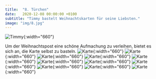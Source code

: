 ```yaml
---
title:  "8. Türchen"
date:   2020-12-08 00:00:00 +0100
subtitle: "Timmy bastelt Weihnachtskarten für seine Liebsten."
image: "img/8.jpg"
---
```


![Timmy](../img/8.jpg){:width="660"}

Um der Weihnachtspost eine schöne Aufmachung zu verleihen, bietet es sich an, die Karte selbst zu basteln.
![Karte](../img/karte01.jpg){:width="660"}
![Karte](../img/karte02.jpg){:width="660"}
![Karte](../img/karte03.jpg){:width="660"}
![Karte](../img/karte04.jpg){:width="660"}
![Karte](../img/karte05.jpg){:width="660"}
![Karte](../img/karte06.jpg){:width="660"}
![Karte](../img/karte07.jpg){:width="660"}
![Karte](../img/karte08.jpg){:width="660"}
![Karte](../img/karte09.jpg){:width="660"}
![Karte](../img/karte10.jpg){:width="660"}
![Karte](../img/karte11.jpg){:width="660"}